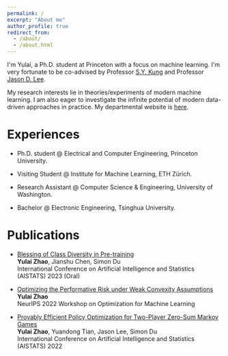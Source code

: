 ```yaml
---
permalink: /
excerpt: "About me"
author_profile: true
redirect_from: 
  - /about/
  - /about.html
---
```


I'm Yulai, a Ph.D. student at Princeton with a focus on machine learning. I'm very fortunate to be co-advised by Professor [S.Y. Kung](https://ece.princeton.edu/people/sun-yuan-kung) and Professor [Jason D. Lee](https://jasondlee88.github.io/).   

My research interests lie in theories/experiments of modern machine learning. I am also eager to investigate the infinite potential of modern data-driven approaches in practice. My departmental website is [here](https://ece.princeton.edu/people/yulai-zhao).

<!-- I'm Yulai, a Ph.D. student at Princeton University. My research interests lie in theories/experiments of modern machine learning. I am also eager to apply modern data-driven approaches to practice. -->

Experiences
======
* Ph.D. student @ Electrical and Computer Engineering, Princeton University. 
<!-- Fortunately advised by Prof [S.Y. Kung](https://ece.princeton.edu/people/sun-yuan-kung) and [Jason D. Lee](https://jasondlee88.github.io/) -->
* Visiting Student @ Institute for Machine Learning, ETH Zürich.
<!-- Hosted by Prof [Aurelien Lucchi](https://t.co/MWMK6o7qIq) -->
* Research Assistant @ Computer Science & Engineering, University of Washington.
<!-- Hosted by Prof [Simon S. Du](https://simonshaoleidu.com/) -->
* Bachelor @ Electronic Engineering, Tsinghua University.

Publications
======
* [Blessing of Class Diversity in Pre-training](https://arxiv.org/abs/2209.03447)   
**Yulai Zhao**, Jianshu Chen, Simon Du   
International Conference on Artificial Intelligence and Statistics (AISTATS) 2023 (Oral)

* [Optimizing the Performative Risk under Weak Convexity Assumptions](https://openreview.net/forum?id=Ut_vApkulkk)    
**Yulai Zhao**   
NeurIPS 2022 Workshop on Optimization for Machine Learning

* [Provably Efficient Policy Optimization for Two-Player Zero-Sum Markov Games](https://proceedings.mlr.press/v151/zhao22b.html)   
**Yulai Zhao**, Yuandong Tian, Jason Lee, Simon Du   
International Conference on Artificial Intelligence and Statistics (AISTATS) 2022



